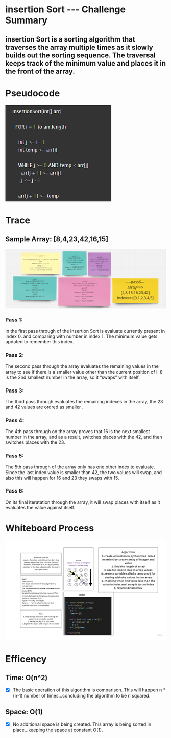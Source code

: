 # insertion Sort --- Challenge Summary
## insertion Sort is a sorting algorithm that traverses the array multiple times as it slowly builds out the sorting sequence. The traversal keeps track of the minimum value and places it in the front of the array.

# Pseudocode
![pcode](pcode.png)
# Trace
## Sample Array: [8,4,23,42,16,15]
![pass](pass.png)
### Pass 1:
In the first pass through of the Insertion Sort  is  evaluate  currently present in index 0. and comparing with number in  index 1. The minimum value gets updated to remember this index.
### Pass 2:
The second pass through the array evaluates the remaining values in the array to see if there is a smaller value other than the current position of i. 8 is the 2nd smallest number in the array, so it “swaps” with itself.

### Pass 3:
The third pass through evaluates the remaining indexes in the array, the 23 and 42 values are ordred as smaller .

### Pass 4:
The 4th pass through on the array proves that 16 is the next smallest number in the array, and as a result, switches places with the 42, and then switches places with the 23.

### Pass 5:
The 5th pass through of the array only has one other index to evaluate. Since the last index value is smaller than 42, the two values will swap, and also this will happen for 16 and 23 they swaps with 15.

### Pass 6:
On its final iteratation through the array, it will swap places with itself as it evaluates the value against itself.


# Whiteboard Process
![InsertionSort](InsertionSort.jpg)
# Efficency
## Time: O(n^2)
- [x] The basic operation of this algorithm is comparison.
This will happen n * (n-1) number of times…concluding the algorithm to be n squared.
## Space: O(1)
- [x] No additional space is being created. This array is being sorted in place…keeping the space at constant O(1).
